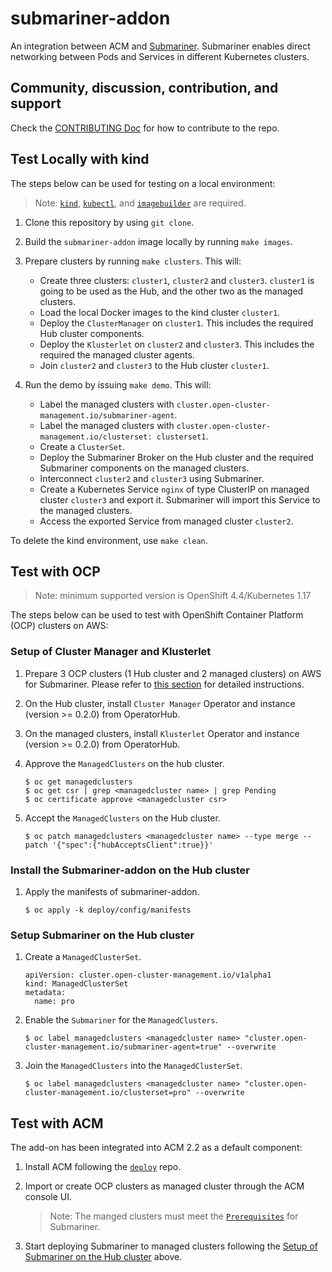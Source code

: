 # submariner-addon
An integration between ACM and [Submariner](https://submariner.io/). Submariner enables direct networking between Pods and Services in different Kubernetes clusters.

## Community, discussion, contribution, and support
Check the [CONTRIBUTING Doc](CONTRIBUTING.md) for how to contribute to the repo.

## Test Locally with kind
The steps below can be used for testing on a local environment:

> Note: [`kind`](https://kind.sigs.k8s.io/), [`kubectl`](https://kubernetes.io/docs/tasks/tools/install-kubectl/), and [`imagebuilder`](https://github.com/openshift/imagebuilder) are required.

1. Clone this repository by using `git clone`.

2. Build the `submariner-addon` image locally by running `make images`.

3. Prepare clusters by running `make clusters`. This will:
    - Create three clusters: `cluster1`, `cluster2` and `cluster3`. `cluster1` is going to be used as the Hub, and the other two as the managed clusters.
    - Load the local Docker images to the kind cluster `cluster1`.
    - Deploy the `ClusterManager` on `cluster1`. This includes the required Hub cluster components.
    - Deploy the `Klusterlet` on `cluster2` and `cluster3`. This includes the required the managed cluster agents.
    - Join `cluster2` and `cluster3` to the Hub cluster `cluster1`.

4. Run the demo by issuing `make demo`. This will:
    - Label the managed clusters with `cluster.open-cluster-management.io/submariner-agent`.
    - Label the managed clusters with `cluster.open-cluster-management.io/clusterset: clusterset1`.
    - Create a `ClusterSet`.
    - Deploy the Submariner Broker on the Hub cluster and the required Submariner components on the managed clusters.
    - Interconnect `cluster2` and `cluster3` using Submariner.
    - Create a Kubernetes Service `nginx` of type ClusterIP on managed cluster `cluster3` and export it. Submariner will import this Service to the managed clusters.
    - Access the exported Service from managed cluster `cluster2`.

To delete the kind environment, use `make clean`.

## Test with OCP

> Note: minimum supported version is OpenShift 4.4/Kubernetes 1.17

The steps below can be used to test with OpenShift Container Platform (OCP) clusters on AWS:

### Setup of Cluster Manager and Klusterlet

1. Prepare 3 OCP clusters (1 Hub cluster and 2 managed clusters) on AWS for Submariner. Please refer to [this section](https://submariner.io/getting_started/quickstart/openshift/aws/#prepare-aws-clusters-for-submariner) for detailed instructions.

2. On the Hub cluster, install `Cluster Manager` Operator and instance (version >= 0.2.0) from OperatorHub.

3. On the managed clusters, install `Klusterlet` Operator and instance (version >= 0.2.0) from OperatorHub.

4. Approve the `ManagedClusters` on the hub cluster.

    ```
    $ oc get managedclusters
    $ oc get csr | grep <managedcluster name> | grep Pending
    $ oc certificate approve <managedcluster csr>
    ```

5. Accept the `ManagedClusters` on the Hub cluster.

   ```
   $ oc patch managedclusters <managedcluster name> --type merge --patch '{"spec":{"hubAcceptsClient":true}}'
   ```

### Install the Submariner-addon on the Hub cluster

1. Apply the manifests of submariner-addon.

    ```
    $ oc apply -k deploy/config/manifests
    ```

### Setup Submariner on the Hub cluster

1. Create a `ManagedClusterSet`.

   ```
   apiVersion: cluster.open-cluster-management.io/v1alpha1
   kind: ManagedClusterSet
   metadata:
     name: pro
   ```

2. Enable the `Submariner` for the `ManagedClusters`.

   ```
   $ oc label managedclusters <managedcluster name> "cluster.open-cluster-management.io/submariner-agent=true" --overwrite
   ```

3. Join the `ManagedClusters` into the `ManagedClusterSet`.

   ```
   $ oc label managedclusters <managedcluster name> "cluster.open-cluster-management.io/clusterset=pro" --overwrite
   ```

## Test with ACM

The add-on has been integrated into ACM 2.2 as a default component:

1. Install ACM following the [`deploy`](https://github.com/open-cluster-management/deploy) repo.

2. Import or create OCP clusters as managed cluster through the ACM console UI.
   
   > Note: The manged clusters must meet the [`Prerequisites`](/doc/prerequisites.md) for Submariner.

3. Start deploying Submariner to managed clusters following the [Setup of Submariner on the Hub cluster](#setup-of-submariner-on-the-hub-cluster) above.
